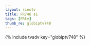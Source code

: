 ```yaml
--- 
layout: sieutv
title: FR748 s1
tags: [FRtv]
thumb_re: globiptv748
---
```

{% include tvadv key="globiptv748" %} 

